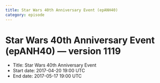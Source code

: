 ```yaml
---
title: Star Wars 40th Anniversary Event (epANH40)
category: episode
---
```


# Star Wars 40th Anniversary Event (epANH40) — version 1119



  * Title: Star Wars 40th Anniversary Event
  * Start date: 2017-04-20 19:00 UTC
  * End date: 2017-05-17 19:00 UTC

